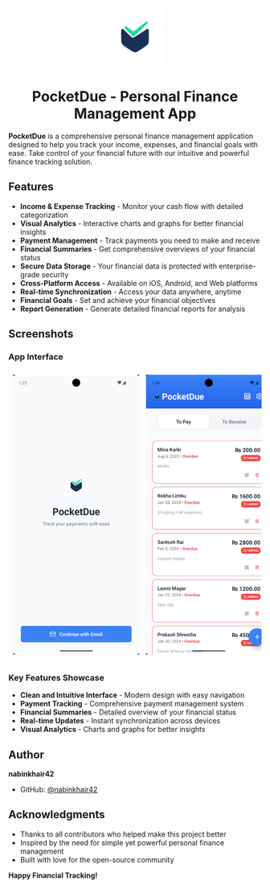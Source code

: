<div align="center">
  <img src="assets/icon.png" alt="PocketDue Logo" width="120" height="120"/>
  <h1>PocketDue - Personal Finance Management App</h1>
</div>

**PocketDue** is a comprehensive personal finance management application designed to help you track your income, expenses, and financial goals with ease. Take control of your financial future with our intuitive and powerful finance tracking solution.

## Features

- **Income & Expense Tracking** - Monitor your cash flow with detailed categorization
- **Visual Analytics** - Interactive charts and graphs for better financial insights
- **Payment Management** - Track payments you need to make and receive
- **Financial Summaries** - Get comprehensive overviews of your financial status
- **Secure Data Storage** - Your financial data is protected with enterprise-grade security
- **Cross-Platform Access** - Available on iOS, Android, and Web platforms
- **Real-time Synchronization** - Access your data anywhere, anytime
- **Financial Goals** - Set and achieve your financial objectives
- **Report Generation** - Generate detailed financial reports for analysis

## Screenshots

### App Interface

<div style="overflow-x: auto; white-space: nowrap; padding: 10px;">
  <img src="assets/initial.png" alt="Initial Screen" width="250" style="display: inline-block; margin-right: 10px;"/>
  <img src="assets/to-pay.png" alt="To Pay Screen" width="250" style="display: inline-block; margin-right: 10px;"/>
  <img src="assets/to-receive.png" alt="To Receive Screen" width="250" style="display: inline-block; margin-right: 10px;"/>
  <img src="assets/add-payment.png" alt="Add Payment Screen" width="250" style="display: inline-block; margin-right: 10px;"/>
  <img src="assets/add-payment-dropdown.png" alt="Payment Type Dropdown" width="250" style="display: inline-block; margin-right: 10px;"/>
  <img src="assets/payment-summary.png" alt="Payment Summary" width="250" style="display: inline-block; margin-right: 10px;"/>
  <img src="assets/user-summary.png" alt="User Summary Screen" width="250" style="display: inline-block;"/>
</div>

### Key Features Showcase

- **Clean and Intuitive Interface** - Modern design with easy navigation
- **Payment Tracking** - Comprehensive payment management system
- **Financial Summaries** - Detailed overview of your financial status
- **Real-time Updates** - Instant synchronization across devices
- **Visual Analytics** - Charts and graphs for better insights


## Author

**nabinkhair42**
- GitHub: [@nabinkhair42](https://github.com/nabinkhair42)

## Acknowledgments

- Thanks to all contributors who helped make this project better
- Inspired by the need for simple yet powerful personal finance management
- Built with love for the open-source community


**Happy Financial Tracking!**

